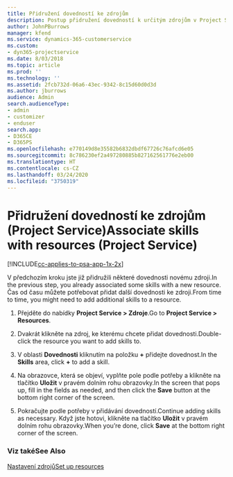 ```yaml
---
title: Přidružení dovedností ke zdrojům
description: Postup přidružení dovedností k určitým zdrojům v Project Service
author: JohnPBurrows
manager: kfend
ms.service: dynamics-365-customerservice
ms.custom:
- dyn365-projectservice
ms.date: 8/03/2018
ms.topic: article
ms.prod: ''
ms.technology: ''
ms.assetid: 2fcb732d-06a6-43ec-9342-8c15d60d0d3d
ms.author: jburrows
audience: Admin
search.audienceType:
- admin
- customizer
- enduser
search.app:
- D365CE
- D365PS
ms.openlocfilehash: e770149d8e35582b6832dbdf67726c76afcd6e05
ms.sourcegitcommit: 8c786230ef2a497280885b827162561776e2eb00
ms.translationtype: HT
ms.contentlocale: cs-CZ
ms.lasthandoff: 03/24/2020
ms.locfileid: "3750319"
---
```

# <a name="associate-skills-with-resources-project-service"></a><span data-ttu-id="31710-103">Přidružení dovedností ke zdrojům (Project Service)</span><span class="sxs-lookup"><span data-stu-id="31710-103">Associate skills with resources (Project Service)</span></span>

[!INCLUDE[cc-applies-to-psa-app-1x-2x](../includes/cc-applies-to-psa-app-1x-2x.md)]

<span data-ttu-id="31710-104">V předchozím kroku jste již přidružili některé dovednosti novému zdroji.</span><span class="sxs-lookup"><span data-stu-id="31710-104">In the previous step, you already associated some skills with  a new resource.</span></span> <span data-ttu-id="31710-105">Čas od času můžete potřebovat přidat další dovednosti ke zdroji.</span><span class="sxs-lookup"><span data-stu-id="31710-105">From time to time, you might need to add additional skills to a resource.</span></span>  
  
1.  <span data-ttu-id="31710-106">Přejděte do nabídky **Project Service > Zdroje**.</span><span class="sxs-lookup"><span data-stu-id="31710-106">Go to **Project Service > Resources**.</span></span>  
  
2.  <span data-ttu-id="31710-107">Dvakrát klikněte na zdroj, ke kterému chcete přidat dovednosti.</span><span class="sxs-lookup"><span data-stu-id="31710-107">Double-click the resource you want to add skills to.</span></span>  
  
3.  <span data-ttu-id="31710-108">V oblasti **Dovednosti** kliknutím na položku **+** přidejte dovednost.</span><span class="sxs-lookup"><span data-stu-id="31710-108">In the **Skills** area, click **+** to add a skill.</span></span>  
  
4.  <span data-ttu-id="31710-109">Na obrazovce, která se objeví, vyplňte pole podle potřeby a klikněte na tlačítko **Uložit** v pravém dolním rohu obrazovky.</span><span class="sxs-lookup"><span data-stu-id="31710-109">In the screen that pops up, fill in the fields as needed, and then click the **Save** button at the bottom right corner of the screen.</span></span>  
  
5.  <span data-ttu-id="31710-110">Pokračujte podle potřeby v přidávání dovedností.</span><span class="sxs-lookup"><span data-stu-id="31710-110">Continue adding skills as necessary.</span></span> <span data-ttu-id="31710-111">Když jste hotovi, klikněte na tlačítko **Uložit** v pravém dolním rohu obrazovky.</span><span class="sxs-lookup"><span data-stu-id="31710-111">When you’re done, click **Save** at the bottom right corner of the screen.</span></span>  
  
### <a name="see-also"></a><span data-ttu-id="31710-112">Viz také</span><span class="sxs-lookup"><span data-stu-id="31710-112">See Also</span></span>  
 [<span data-ttu-id="31710-113">Nastavení zdrojů</span><span class="sxs-lookup"><span data-stu-id="31710-113">Set up resources</span></span>](../project-service/set-up-resources.md)

